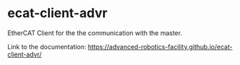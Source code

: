 # ecat-client-advr
EtherCAT Client for the the communication with the master.

Link to the documentation: https://advanced-robotics-facility.github.io/ecat-client-advr/
